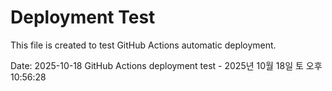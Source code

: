 # Deployment Test

This file is created to test GitHub Actions automatic deployment.

Date: 2025-10-18
GitHub Actions deployment test - 2025년 10월 18일 토 오후 10:56:28
